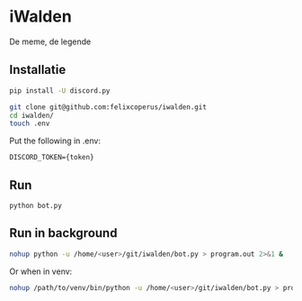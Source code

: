 # iWalden
De meme, de legende

## Installatie
```bash
pip install -U discord.py

git clone git@github.com:felixcoperus/iwalden.git
cd iwalden/
touch .env
```

Put the following in .env:
```
DISCORD_TOKEN={token}
```


## Run
```
python bot.py
```

## Run in background
```bash
nohup python -u /home/<user>/git/iwalden/bot.py > program.out 2>&1 &
```

Or when in venv:

```bash
nohup /path/to/venv/bin/python -u /home/<user>/git/iwalden/bot.py > program.out 2>&1 &
```
